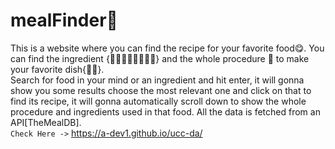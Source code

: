 # mealFinder🍴
This is a website where you can find the recipe for your favorite food😋. You can find the ingredient {🥑🍅🍍🍒🥕🥚🍞🥔} and the whole procedure 📃 to make your favorite dish{🍝🥘}.  
Search for food in your mind or an ingredient and hit enter, it will gonna show you some results choose the most relevant one and click on that to find its recipe, it will gonna automatically scroll down to show the whole procedure and ingredients used in that food. All the data is fetched from an API[TheMealDB].  
`Check Here ->` https://a-dev1.github.io/ucc-da/
